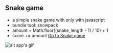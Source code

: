 ## Snake game
* a simple snake game with only with javascript
* bundle tool: snowpack
* amount = Math.floor((snake_length - 1) / 10) + 1
* score += amount
[Go to Snake game](https://sideproject-snake.netlify.app/)

![alt app's gif](https://media.giphy.com/media/Zq32BDIXtWW05BjxGi/giphy.gif)
